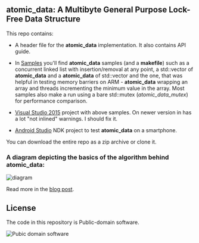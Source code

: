 
## atomic\_data: A Multibyte General Purpose Lock-Free Data Structure

  This repo contains:

  * A header file for the **atomic\_data** implementation. It also contains API guide.

  * In [Samples](https://github.com/alexpolt/atomic_data/tree/master/samples) 
    you'll find **atomic\_data** samples (and a **makefile**) such as
    a concurrent linked list with insertion/removal at any point, a std::vector of 
    **atomic\_data** and a **atomic\_data** of std::vector and the one, that was
    helpful in testing memory barriers on ARM - **atomic\_data** wrapping an array 
    and threads incrementing the minimum value in the array. 
    Most samples also make a run using a bare std::mutex (*atomic\_data\_mutex*) for 
    performance comparison.

  * [Visual Studio 2015](https://github.com/alexpolt/atomic_data/tree/master/VisualStudio2015/atomic_data_test)
    project with above samples. On newer version in has a lot "not inlined" warnings. I should fix it.

  * [Android Studio](https://github.com/alexpolt/atomic_data/tree/master/AndroidStudio/atomic_data_test) 
    NDK project to test **atomic\_data** on a smartphone.

  You can download the entire repo as a zip archive or clone it.


### A diagram depicting the basics of the algorithm behind **atomic\_data**:

  ![diagram](http://alexpolt.github.io/images/atomic-data.png)

  Read more in the [blog post](http://alexpolt.github.io/atomic-data.html). 


## License

  The code in this repository is Public-domain software.

  ![Pubic domain software](http://alexpolt.github.io/images/public_domain_mark.png)


